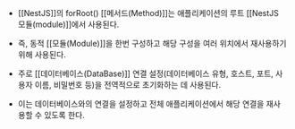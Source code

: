 - [[NestJS]]의 forRoot() [[메서드(Method)]]는 애플리케이션의 루트 [[NestJS 모듈(module)]]에서 사용된다.
- 즉, 동적 [[모듈(Module)]]을 한번 구성하고 해당 구성을 여러 위치에서 재사용하기 위해 사용된다.

- 주로 [[데이터베이스(DataBase)]] 연결 설정(데이터베이스 유형, 호스트, 포트, 사용자 이름, 비밀번호 등)을 전역적으로 초기화하는 데 사용된다.
- 이는 데이터베이스와의 연결을 설정하고 전체 애플리케이션에서 해당 연결을 재사용할 수 있도록 한다.

